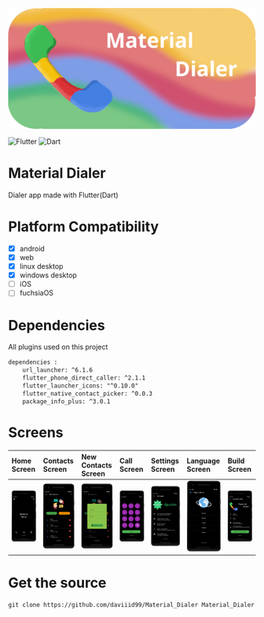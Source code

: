 
<img src="screens/banner.png"> 

![Flutter](https://img.shields.io/badge/Flutter-%2302569B.svg?style=for-the-badge&logo=Flutter&logoColor=white)
![Dart](https://img.shields.io/badge/dart-%230175C2.svg?style=for-the-badge&logo=dart&logoColor=white)

 # Material Dialer
 Dialer app made with Flutter(Dart)

# Platform Compatibility

- [x] android
- [x] web
- [x] linux desktop
- [x] windows desktop
- [ ] iOS
- [ ] fuchsiaOS

# Dependencies
All plugins used on this project
```
dependencies :
    url_launcher: ^6.1.6
    flutter_phone_direct_caller: ^2.1.1
    flutter_launcher_icons: "^0.10.0"
    flutter_native_contact_picker: ^0.0.3
    package_info_plus: ^3.0.1

```

 # Screens
| Home Screen| Contacts Screen| New Contacts Screen | Call Screen| Settings Screen | Language Screen | Build Screen|
| :---------------------- |:----------------------     |:----------------------|:----------------------|:----------------------|:----------------------|:----------------------|
| <img src="screens/screen_1.png">                        | <img src="screens/screen_2.png">                           | <img src="screens/screen_3.png">|<img src="screens/screen_4.png">|<img src="screens/screen_5.png">|<img src="screens/screen_7.png">|<img src="screens/screen_6.png">|

 # Get the source
 ```
 git clone https://github.com/daviiid99/Material_Dialer Material_Dialer
 ```